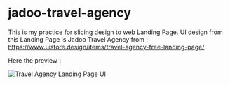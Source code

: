 # jadoo-travel-agency
This is my practice for slicing design to web Landing Page. UI design from this Landing Page is Jadoo Travel Agency from : https://www.uistore.design/items/travel-agency-free-landing-page/

Here the preview :

![Travel Agency Landing Page UI](https://user-images.githubusercontent.com/48211959/126054013-ebc45f48-bd7f-4aa4-a923-09741032734a.png)
